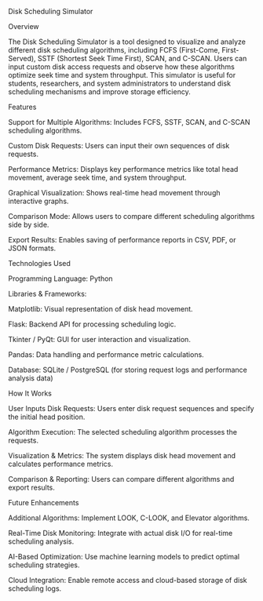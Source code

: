 Disk Scheduling Simulator

Overview

The Disk Scheduling Simulator is a tool designed to visualize and analyze different disk scheduling algorithms, including FCFS (First-Come, First-Served), SSTF (Shortest Seek Time First), SCAN, and C-SCAN. Users can input custom disk access requests and observe how these algorithms optimize seek time and system throughput. This simulator is useful for students, researchers, and system administrators to understand disk scheduling mechanisms and improve storage efficiency.

Features

Support for Multiple Algorithms: Includes FCFS, SSTF, SCAN, and C-SCAN scheduling algorithms.

Custom Disk Requests: Users can input their own sequences of disk requests.

Performance Metrics: Displays key performance metrics like total head movement, average seek time, and system throughput.

Graphical Visualization: Shows real-time head movement through interactive graphs.

Comparison Mode: Allows users to compare different scheduling algorithms side by side.

Export Results: Enables saving of performance reports in CSV, PDF, or JSON formats.

Technologies Used

Programming Language: Python

Libraries & Frameworks:

Matplotlib: Visual representation of disk head movement.

Flask: Backend API for processing scheduling logic.

Tkinter / PyQt: GUI for user interaction and visualization.

Pandas: Data handling and performance metric calculations.

Database: SQLite / PostgreSQL (for storing request logs and performance analysis data)

How It Works

User Inputs Disk Requests: Users enter disk request sequences and specify the initial head position.

Algorithm Execution: The selected scheduling algorithm processes the requests.

Visualization & Metrics: The system displays disk head movement and calculates performance metrics.

Comparison & Reporting: Users can compare different algorithms and export results.

Future Enhancements

Additional Algorithms: Implement LOOK, C-LOOK, and Elevator algorithms.

Real-Time Disk Monitoring: Integrate with actual disk I/O for real-time scheduling analysis.

AI-Based Optimization: Use machine learning models to predict optimal scheduling strategies.

Cloud Integration: Enable remote access and cloud-based storage of disk scheduling logs.
